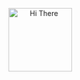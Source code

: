 
<br> <br>
<p align="center">
  <img alt="Hi There" src="https://www.animatedimages.org/data/media/903/animated-turkey-flag-image-0021.gif" width="127"/>
</p>
<!--
<p align="center">
<img alt="Hi There" src="https://cdn.dribbble.com/users/1025838/screenshots/6220885/devguy3.gif" width="512"/>
</p>
-->
<br>

<!--
**4o4forbidden/4o4forbidden** is a ✨ _special_ ✨ repository because its `README.md` (this file) appears on your GitHub profile.

Here are some ideas to get you started:

- 🔭 I’m currently working on ...
- 🌱 I’m currently learning ...
- 👯 I’m looking to collaborate on ...
- 🤔 I’m looking for help with ...
- 💬 Ask me about ...
- 📫 How to reach me: ...
- 😄 Pronouns: ...
- ⚡ Fun fact: ...
-->
